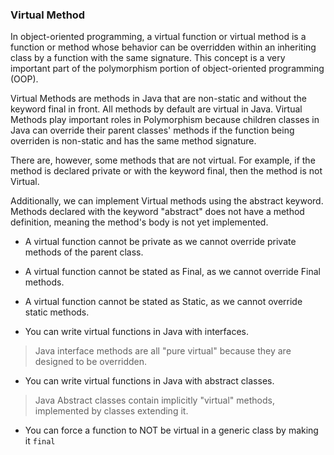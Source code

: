 ### Virtual Method

In object-oriented programming, a virtual function or virtual method is a function or method whose behavior can be overridden within an inheriting class by a function with the same signature. This concept is a very important part of the polymorphism portion of object-oriented programming (OOP).

Virtual Methods are methods in Java that are non-static and without the keyword final in front. All methods by default are virtual in Java. Virtual Methods play important roles in Polymorphism because children classes in Java can override their parent classes' methods if the function being overriden is non-static and has the same method signature.

There are, however, some methods that are not virtual. For example, if the method is declared private or with the keyword final, then the method is not Virtual.

Additionally, we can implement Virtual methods using the abstract keyword. Methods declared with the keyword "abstract" does not have a method definition, meaning the method's body is not yet implemented.

-  A virtual function cannot be private as we cannot override private methods of the parent class.
- A virtual function cannot be stated as Final, as we cannot override Final methods.
- A virtual function cannot be stated as Static, as we cannot override static methods.

- You can write virtual functions in Java with interfaces.

> Java interface methods are all "pure virtual" because they are designed to be overridden.

- You can write virtual functions in Java with abstract classes.

> Java Abstract classes contain implicitly "virtual" methods, implemented by classes extending it.

- You can force a function to NOT be virtual in a generic class by making it `final`